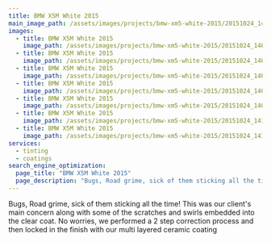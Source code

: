 ```yaml
---
title: BMW X5M White 2015
main_image_path: /assets/images/projects/bmw-xm5-white-2015/20151024_140846.jpg
images:
  - title: BMW X5M White 2015
    image_path: /assets/images/projects/bmw-xm5-white-2015/20151024_140822.jpg
  - title: BMW X5M White 2015
    image_path: /assets/images/projects/bmw-xm5-white-2015/20151024_140738.jpg
  - title: BMW X5M White 2015
    image_path: /assets/images/projects/bmw-xm5-white-2015/20151024_140703.jpg
  - title: BMW X5M White 2015
    image_path: /assets/images/projects/bmw-xm5-white-2015/20151024_140921.jpg
  - title: BMW X5M White 2015
    image_path: /assets/images/projects/bmw-xm5-white-2015/20151024_140954.jpg
  - title: BMW X5M White 2015
    image_path: /assets/images/projects/bmw-xm5-white-2015/20151024_141024.jpg
  - title: BMW X5M White 2015
    image_path: /assets/images/projects/bmw-xm5-white-2015/20151024_141046.jpg
services:
  - tinting
  - coatings
search_engine_optimization:
  page_title: "BMW X5M White 2015"
  page_description: "Bugs, Road grime, sick of them sticking all the time! This was our client's main concern along with some of the scratches and swirls embedded into the clear coat."
---
```

Bugs, Road grime, sick of them sticking all the time! This was our client's main concern along with some of the scratches and swirls embedded into the clear coat. No worries, we performed a 2 step correction process and then locked in the finish with our multi layered ceramic coating
